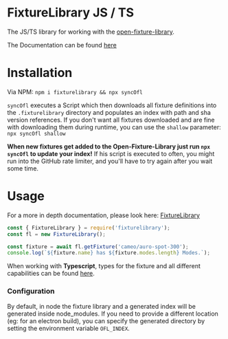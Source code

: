 # FixtureLibrary JS / TS

The JS/TS library for working with the [open-fixture-library](https://github.com/OpenLightingProject/open-fixture-library).

The Documentation can be found [here](https://jonahkr.github.io/fixturelibrary)


# Installation

Via NPM: `npm i fixturelibrary && npx syncOfl`

`syncOfl` executes a Script which then downloads all fixture definitions into the `.fixturelibrary` directory and populates an index with path and sha version references. If you don't want all fixtures downloaded and are fine with downloading them during runtime, you can use the `shallow` parameter: `npx syncOfl shallow`

**When new fixtures get added to the Open-Fixture-Library just run `npx syncOfl` to update your index!**
If his script is executed to often, you might run into the GitHub rate limiter, and you'll have to try again after you wait some time.

# Usage

For a more in depth documentation, please look here: [FixtureLibrary](https://jonahkr.github.io/fixturelibrary/classes/FixtureLibrary.html)

```js
const { FixtureLibrary } = require('fixturelibrary');
const fl = new FixtureLibrary();

const fixture = await fl.getFixture('cameo/auro-spot-300');
console.log(`${fixture.name} has ${fixture.modes.length} Modes.`);
```

When working with **Typescript**, types for the fixture and all different capabilities can be found [here](https://jonahkr.github.io/fixturelibrary/modules/Types.html).

### Configuration

By default, in node the fixture library and a generated index will be generated inside node_modules. If you need to provide a different location (eg: for an electron build), you can specify the generated directory by setting the environment variable `OFL_INDEX`.

